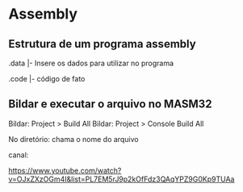 # Assembly

## Estrutura de um programa assembly

.data
|- Insere os dados para utilizar no programa

.code 
|- código de fato

## Bildar e executar o arquivo no MASM32

Bildar: Project > Build All
Bildar: Project > Console Build All

No diretório: chama o nome do arquivo

canal:

https://www.youtube.com/watch?v=OJxZXzOGm4I&list=PL7EM5rJ9p2kOfFdz3QAqYPZ9G0Kp9TUAa